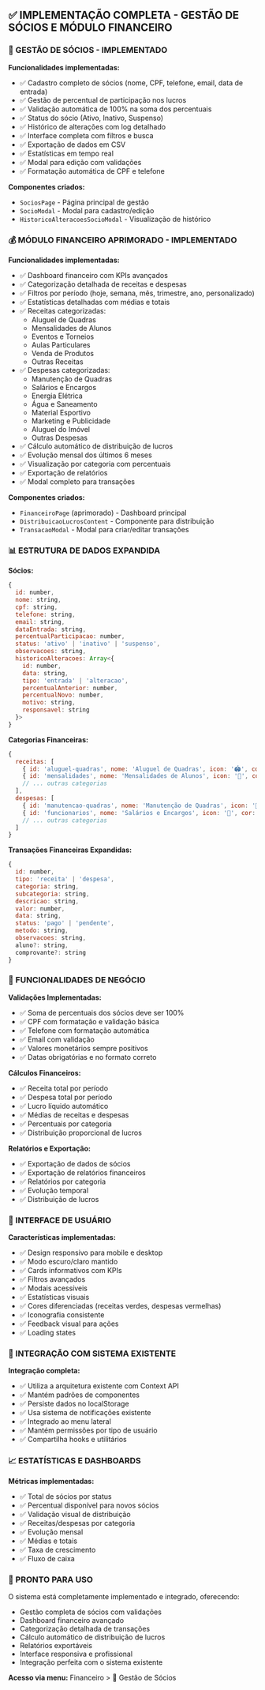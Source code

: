 ## ✅ IMPLEMENTAÇÃO COMPLETA - GESTÃO DE SÓCIOS E MÓDULO FINANCEIRO

### 🤝 GESTÃO DE SÓCIOS - IMPLEMENTADO

**Funcionalidades implementadas:**
- ✅ Cadastro completo de sócios (nome, CPF, telefone, email, data de entrada)
- ✅ Gestão de percentual de participação nos lucros
- ✅ Validação automática de 100% na soma dos percentuais
- ✅ Status do sócio (Ativo, Inativo, Suspenso)
- ✅ Histórico de alterações com log detalhado
- ✅ Interface completa com filtros e busca
- ✅ Exportação de dados em CSV
- ✅ Estatísticas em tempo real
- ✅ Modal para edição com validações
- ✅ Formatação automática de CPF e telefone

**Componentes criados:**
- `SociosPage` - Página principal de gestão
- `SocioModal` - Modal para cadastro/edição
- `HistoricoAlteracoesSocioModal` - Visualização de histórico

### 💰 MÓDULO FINANCEIRO APRIMORADO - IMPLEMENTADO

**Funcionalidades implementadas:**
- ✅ Dashboard financeiro com KPIs avançados
- ✅ Categorização detalhada de receitas e despesas
- ✅ Filtros por período (hoje, semana, mês, trimestre, ano, personalizado)
- ✅ Estatísticas detalhadas com médias e totais
- ✅ Receitas categorizadas:
  - Aluguel de Quadras
  - Mensalidades de Alunos  
  - Eventos e Torneios
  - Aulas Particulares
  - Venda de Produtos
  - Outras Receitas
- ✅ Despesas categorizadas:
  - Manutenção de Quadras
  - Salários e Encargos
  - Energia Elétrica
  - Água e Saneamento
  - Material Esportivo
  - Marketing e Publicidade
  - Aluguel do Imóvel
  - Outras Despesas
- ✅ Cálculo automático de distribuição de lucros
- ✅ Evolução mensal dos últimos 6 meses
- ✅ Visualização por categoria com percentuais
- ✅ Exportação de relatórios
- ✅ Modal completo para transações

**Componentes criados:**
- `FinanceiroPage` (aprimorado) - Dashboard principal
- `DistribuicaoLucrosContent` - Componente para distribuição
- `TransacaoModal` - Modal para criar/editar transações

### 📊 ESTRUTURA DE DADOS EXPANDIDA

**Sócios:**
```javascript
{
  id: number,
  nome: string,
  cpf: string,
  telefone: string,
  email: string,
  dataEntrada: string,
  percentualParticipacao: number,
  status: 'ativo' | 'inativo' | 'suspenso',
  observacoes: string,
  historicoAlteracoes: Array<{
    id: number,
    data: string,
    tipo: 'entrada' | 'alteracao',
    percentualAnterior: number,
    percentualNovo: number,
    motivo: string,
    responsavel: string
  }>
}
```

**Categorias Financeiras:**
```javascript
{
  receitas: [
    { id: 'aluguel-quadras', nome: 'Aluguel de Quadras', icon: '🏟️', cor: '#10b981' },
    { id: 'mensalidades', nome: 'Mensalidades de Alunos', icon: '👥', cor: '#06b6d4' },
    // ... outras categorias
  ],
  despesas: [
    { id: 'manutencao-quadras', nome: 'Manutenção de Quadras', icon: '🔧', cor: '#ef4444' },
    { id: 'funcionarios', nome: 'Salários e Encargos', icon: '👷', cor: '#f97316' },
    // ... outras categorias
  ]
}
```

**Transações Financeiras Expandidas:**
```javascript
{
  id: number,
  tipo: 'receita' | 'despesa',
  categoria: string,
  subcategoria: string,
  descricao: string,
  valor: number,
  data: string,
  status: 'pago' | 'pendente',
  metodo: string,
  observacoes: string,
  aluno?: string,
  comprovante?: string
}
```

### 🎯 FUNCIONALIDADES DE NEGÓCIO

**Validações Implementadas:**
- ✅ Soma de percentuais dos sócios deve ser 100%
- ✅ CPF com formatação e validação básica
- ✅ Telefone com formatação automática
- ✅ Email com validação
- ✅ Valores monetários sempre positivos
- ✅ Datas obrigatórias e no formato correto

**Cálculos Financeiros:**
- ✅ Receita total por período
- ✅ Despesa total por período
- ✅ Lucro líquido automático
- ✅ Médias de receitas e despesas
- ✅ Percentuais por categoria
- ✅ Distribuição proporcional de lucros

**Relatórios e Exportação:**
- ✅ Exportação de dados de sócios
- ✅ Exportação de relatórios financeiros
- ✅ Relatórios por categoria
- ✅ Evolução temporal
- ✅ Distribuição de lucros

### 🎨 INTERFACE DE USUÁRIO

**Características implementadas:**
- ✅ Design responsivo para mobile e desktop
- ✅ Modo escuro/claro mantido
- ✅ Cards informativos com KPIs
- ✅ Filtros avançados
- ✅ Modais acessíveis
- ✅ Estatísticas visuais
- ✅ Cores diferenciadas (receitas verdes, despesas vermelhas)
- ✅ Iconografia consistente
- ✅ Feedback visual para ações
- ✅ Loading states

### 🔗 INTEGRAÇÃO COM SISTEMA EXISTENTE

**Integração completa:**
- ✅ Utiliza a arquitetura existente com Context API
- ✅ Mantém padrões de componentes
- ✅ Persiste dados no localStorage
- ✅ Usa sistema de notificações existente
- ✅ Integrado ao menu lateral
- ✅ Mantém permissões por tipo de usuário
- ✅ Compartilha hooks e utilitários

### 📈 ESTATÍSTICAS E DASHBOARDS

**Métricas implementadas:**
- ✅ Total de sócios por status
- ✅ Percentual disponível para novos sócios
- ✅ Validação visual de distribuição
- ✅ Receitas/despesas por categoria
- ✅ Evolução mensal
- ✅ Médias e totais
- ✅ Taxa de crescimento
- ✅ Fluxo de caixa

### 🚀 PRONTO PARA USO

O sistema está completamente implementado e integrado, oferecendo:
- Gestão completa de sócios com validações
- Dashboard financeiro avançado
- Categorização detalhada de transações
- Cálculo automático de distribuição de lucros
- Relatórios exportáveis
- Interface responsiva e profissional
- Integração perfeita com o sistema existente

**Acesso via menu:** Financeiro > 🤝 Gestão de Sócios